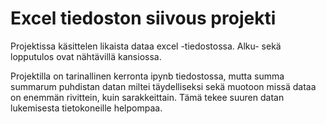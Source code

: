 # Excel tiedoston siivous projekti
Projektissa käsittelen likaista dataa excel -tiedostossa. Alku- sekä lopputulos ovat nähtävillä kansiossa. 

Projektilla on tarinallinen kerronta ipynb tiedostossa, mutta summa summarum puhdistan datan miltei täydelliseksi sekä muotoon missä dataa on enemmän rivittein, kuin sarakkeittain. Tämä tekee suuren datan lukemisesta tietokoneille helpompaa.
